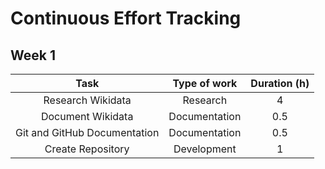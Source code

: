 # Continuous Effort Tracking

## Week 1

|             Task             | Type of work  | Duration (h) |
|:----------------------------:|:-------------:|:------------:|
|      Research Wikidata       |   Research    |      4       |
|      Document Wikidata       | Documentation |     0.5      |
| Git and GitHub Documentation | Documentation |     0.5      |
|      Create Repository       |  Development  |      1       |
